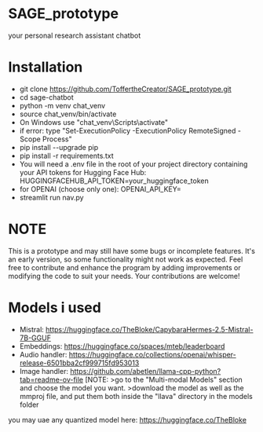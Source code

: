 # SAGE_prototype
your personal research assistant chatbot

# Installation
* git clone https://github.com/ToffertheCreator/SAGE_prototype.git
* cd sage-chatbot
* python -m venv chat_venv
* source chat_venv/bin/activate
* On Windows use "chat_venv\Scripts\activate"
* if error: type "Set-ExecutionPolicy -ExecutionPolicy RemoteSigned -Scope Process"
* pip install --upgrade pip
* pip install -r requirements.txt
* You will need a .env file in the root of your project directory containing your API tokens for Hugging Face Hub:
HUGGINGFACEHUB_API_TOKEN=your_huggingface_token
* for OPENAI (choose only one):
OPENAI_API_KEY=
* streamlit run nav.py

# NOTE
This is a prototype and may still have some bugs or incomplete features. It's an early version, so some functionality might not work as expected. Feel free to contribute and enhance the program by adding improvements or modifying the code to suit your needs. Your contributions are welcome!

# Models i used
* Mistral: https://huggingface.co/TheBloke/CapybaraHermes-2.5-Mistral-7B-GGUF
* Embeddings: https://huggingface.co/spaces/mteb/leaderboard
* Audio handler: https://huggingface.co/collections/openai/whisper-release-6501bba2cf999715fd953013
* Image handler: https://github.com/abetlen/llama-cpp-python?tab=readme-ov-file [NOTE: >go to the "Multi-modal Models" section and choose the model you want. >download the model as well as the mmproj file, and put them both inside the "llava" directory in the models folder

you may uae any quantized model here: https://huggingface.co/TheBloke

